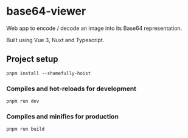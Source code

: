 # base64-viewer

Web app to encode / decode an image into its Base64 representation.

Built using Vue 3, Nuxt and Typescript.

## Project setup
```
pnpm install --shamefully-hoist
```

### Compiles and hot-reloads for development
```
pnpm run dev
```

### Compiles and minifies for production
```
pnpm run build
```
